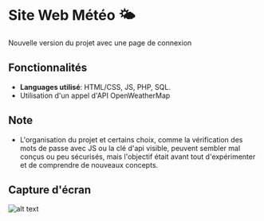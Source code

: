 # Site Web Météo 🌤️
Nouvelle version du projet avec une page de connexion

## Fonctionnalités

- **Languages utilisé**: HTML/CSS, JS, PHP, SQL.
- Utilisation d'un appel d'API OpenWeatherMap

## Note
- L'organisation du projet et certains choix, comme la vérification des mots de passe avec JS ou la clé d'api visible, peuvent sembler mal conçus ou peu sécurisés, mais l'objectif était avant tout d'expérimenter et de comprendre de nouveaux concepts.

## Capture d'écran

![alt text](https://github.com/G1bril/Website-Meteo/screenshot.png)
